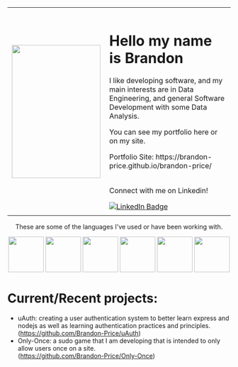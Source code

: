 <div>
  <div align='center'>
    <table style='border: none'>
      <tr>
            <td style="padding:10px">
                <img style='height: 300; width: 200' src='https://media1.giphy.com/media/v1.Y2lkPTc5MGI3NjExanZ4ZzJoMjN4cHV0bzFmOWQ1NTc1YTR2NGZpY2JrOWIzbWExaWxzMCZlcD12MV9pbnRlcm5hbF9naWZfYnlfaWQmY3Q9Zw/3dhmyq6EKw2x7eFt4X/giphy.webp'/>
            </td>
            <td style="padding:10px;">
              <h1>
                  Hello my name is Brandon
              </h1>
              <p>I like developing software, and my main interests are in Data Engineering, and general Software Development with some Data Analysis.</p>
              <p>You can see my portfolio here or on my site.</p>
              Portfolio Site: https://brandon-price.github.io/brandon-price/ <br><br>
              <p>Connect with me on Linkedin!</p>
              <a href='https://linkedin.com/in/brandonprice-' target='_blank'>
                <img src="https://img.shields.io/badge/LinkedIn-blue?style=for-the-badge&logo=linkedin&logoColor=white" alt="LinkedIn Badge"/>
              </a>
            </td>
        </tr>
    </table>
  </div>
  <div align=center>
    <p>These are some of the languages I've used or have been working with.</p>
    <img style='height: 80px; width: 80px' src='https://media2.giphy.com/media/v1.Y2lkPTc5MGI3NjExbnFub3RqaWZ3a2JlNGpvbTVyNnd0dXlwbmptN3J1NGQ5ejAzM2g3dyZlcD12MV9pbnRlcm5hbF9naWZfYnlfaWQmY3Q9cw/kdFc8fubgS31b8DsVu/giphy.webp'/>
    <img style='height: 80px; width: 80px' src='https://media1.giphy.com/media/eNAsjO55tPbgaor7ma/200w.webp'/>
    <img style='height: 80px; width: 80px' src='https://media1.giphy.com/media/ln7z2eWriiQAllfVcn/200w.webp'/>
    <img style='height: 80px; width: 80px' src='https://media1.giphy.com/media/XAxylRMCdpbEWUAvr8/200w.webp'/>
    <img style='height: 80px; width: 80px' src='https://media0.giphy.com/media/fsEaZldNC8A1PJ3mwp/200w.webp'/>
    <img style='height: 80px; width: 80px' src='https://media3.giphy.com/media/v1.Y2lkPTc5MGI3NjExdHRxdW5lZzVmbWFlemxjMWFneHc1ZDVhZmR1YmNvajJ3bG15b3prZyZlcD12MV9pbnRlcm5hbF9naWZfYnlfaWQmY3Q9cw/LMt9638dO8dftAjtco/giphy.webp'/> <br>
  </div>
</div>

# Current/Recent projects:
  - uAuth: creating a user authentication system to better learn express and nodejs as well as learning authentication practices and principles. <br>
    (https://github.com/Brandon-Price/uAuth)<br>
  - Only-Once: a sudo game that I am developing that is intended to only allow users once on a site.<br>
    (https://github.com/Brandon-Price/Only-Once)
